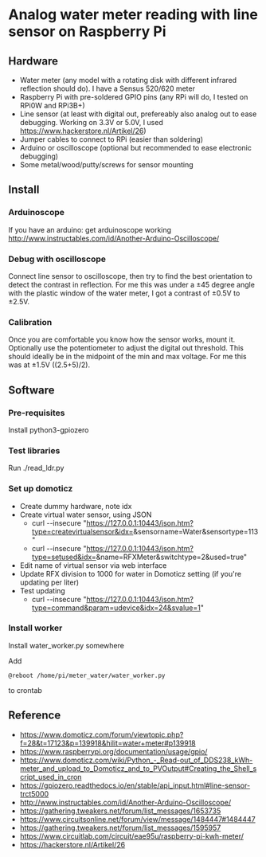 # Analog water meter reading with line sensor on Raspberry Pi

## Hardware

- Water meter (any model with a rotating disk with different infrared reflection should do). I have a Sensus 520/620 meter
- Raspberry Pi with pre-soldered GPIO pins (any RPi will do, I tested on RPi0W and RPi3B+)
- Line sensor (at least with digital out, prefereably also analog out to ease debugging. Working on 3.3V or 5.0V, I used https://www.hackerstore.nl/Artikel/26)
- Jumper cables to connect to RPi (easier than soldering)
- Arduino or oscilloscope (optional but recommended to ease electronic debugging)
- Some metal/wood/putty/screws for sensor mounting

## Install

### Arduinoscope 

If you have an arduino: get arduinoscope working http://www.instructables.com/id/Another-Arduino-Oscilloscope/

### Debug with oscilloscope

Connect line sensor to oscilloscope, then try to find the best orientation to detect the contrast in reflection. For me this was under a ±45 degree angle with the plastic window of the water meter, I got a contrast of ±0.5V to ±2.5V.

### Calibration

Once you are comfortable you know how the sensor works, mount it. Optionally use the potentiometer to adjust the digital out threshold. This should ideally be in the midpoint of the min and max voltage. For me this was at ±1.5V ((2.5+5)/2).

## Software

### Pre-requisites

Install python3-gpiozero

### Test libraries

Run ./read_ldr.py

### Set up domoticz

- Create dummy hardware, note idx
- Create virtual water sensor, using JSON
   - curl --insecure "https://127.0.0.1:10443/json.htm?type=createvirtualsensor&idx=<dummy hardware idx>&sensorname=Water&sensortype=113"
   - curl --insecure "https://127.0.0.1:10443/json.htm?type=setused&idx=<id of sensor just created>&name=RFXMeter&switchtype=2&used=true"
- Edit name of virtual sensor via web interface
- Update RFX division to 1000 for water in Domoticz setting (if you're updating per liter)
- Test updating
   - curl --insecure "https://127.0.0.1:10443/json.htm?type=command&param=udevice&idx=24&svalue=1"

### Install worker

Install water_worker.py somewhere

Add 

    @reboot /home/pi/meter_water/water_worker.py

to crontab

## Reference

- https://www.domoticz.com/forum/viewtopic.php?f=28&t=17123&p=139918&hilit=water+meter#p139918
- https://www.raspberrypi.org/documentation/usage/gpio/
- https://www.domoticz.com/wiki/Python_-_Read-out_of_DDS238_kWh-meter_and_upload_to_Domoticz_and_to_PVOutput#Creating_the_Shell_script_used_in_cron
- https://gpiozero.readthedocs.io/en/stable/api_input.html#line-sensor-trct5000
- http://www.instructables.com/id/Another-Arduino-Oscilloscope/
- https://gathering.tweakers.net/forum/list_messages/1653735 
- https://www.circuitsonline.net/forum/view/message/1484447#1484447
- https://gathering.tweakers.net/forum/list_messages/1595957
- https://www.circuitlab.com/circuit/eae95u/raspberry-pi-kwh-meter/
- https://hackerstore.nl/Artikel/26
